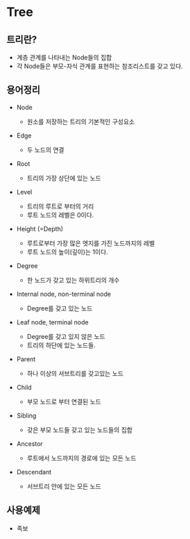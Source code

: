 # Tree
 
## 트리란?
 * 계층 관계를 나타내는 Node들의 집합
 * 각 Node들은 부모-자식 관계를 표현하는 참조리스트를 갖고 있다.

## 용어정리
 * Node
    - 원소를 저장하는 트리의 기본적인 구성요소

 * Edge
    - 두 노드의 연결

 * Root
     - 트리의 가장 상단에 있는 노드

 * Level
    - 트리의 루트로 부터의 거리
    - 루트 노드의 레벨은 0이다.

 * Height (=Depth)
    - 루트로부터 가장 많은 엣지를 가진 노드까지의 레벨
    - 루트 노드의 높이(깊이)는 1이다.

 * Degree
    - 한 노드가 갖고 있는 하위트리의 개수

 * Internal node, non-terminal node
    - Degree를 갖고 있는 노드

 * Leaf node, terminal node
    - Degree를 갖고 있지 않은 노드
    - 트리의 하단에 있는 노드들.

 * Parent
    - 하나 이상의 서브트리를 갖고있는 노드

 * Child
    - 부모 노드로 부터 연결된 노드

 * Sibling
    - 갖은 부모 노드들 갖고 있는 노드들의 집합

 * Ancestor
    - 루트에서 노드까지의 경로에 있는 모든 노드

 * Descendant
    - 서브트리 안에 있는 모든 노드

## 사용예제
 * 족보

